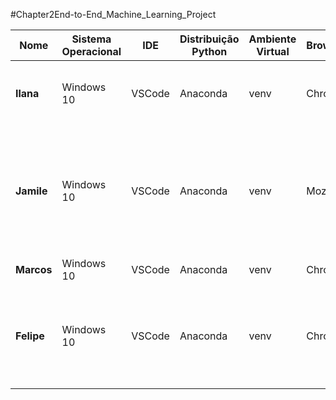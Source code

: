 #Chapter2End-to-End_Machine_Learning_Project



| Nome | Sistema Operacional | IDE | Distribuição Python | Ambiente Virtual | Browser | CPU | RAM | GPU |
| --- | --- |--- |--- |--- |--- |--- |--- |--- |
|**Ilana**	|Windows 10	|VSCode	|Anaconda	|venv	|Chrome	|Processador Intel(R) Core(TM) i3-5005U, CPU @ 2.00 GHz	|4Gb DDR3 1600MHz	||
|**Jamile**	|Windows 10	|VSCode	|Anaconda	|venv	|Mozilla |Firefox	Processador Intel(R) Core(TM) i7-3540M CPU @ 3.00GHz, 3001 Mhz, 2 Núcleo(s), 4 Processador(es) Lógico(s)	|8GB RAM||	
|**Marcos**	|Windows 10	|VSCode	|Anaconda	|venv	|Chrome	|		|||
|**Felipe**	|Windows 10	|VSCode	|Anaconda	|venv	|Chrome	|Processador Intel(R) Core(TM) i5-7300HQ CPU @ 2.50GHz, 4 Núcleo(s), 4 Processador(es) Lógico(s)	|8GB RAM DDR4||
